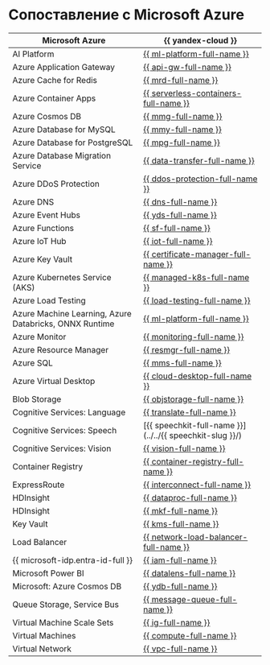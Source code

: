 # Сопоставление с Microsoft Azure


| Microsoft Azure | {{ yandex-cloud }} |
|----|----|
| AI Platform | [{{ ml-platform-full-name }}](../../datasphere/) |
| Azure Application Gateway | [{{ api-gw-full-name }}](../../api-gateway/) |
| Azure Cache for Redis | [{{ mrd-full-name }}](../../managed-redis/) |
| Azure Container Apps | [{{ serverless-containers-full-name }}](../../serverless-containers/) |
| Azure Cosmos DB | [{{ mmg-full-name }}](../../managed-mongodb/) |
| Azure Database for MySQL | [{{ mmy-full-name }}](../../managed-mysql/) |
| Azure Database for PostgreSQL | [{{ mpg-full-name }}](../../managed-postgresql/) |
| Azure Database Migration Service | [{{ data-transfer-full-name }}](../../data-transfer/) |
| Azure DDoS Protection | [{{ ddos-protection-full-name }}](../../vpc/ddos-protection/) |
| Azure DNS | [{{ dns-full-name }}](../../dns/) |
| Azure Event Hubs | [{{ yds-full-name }}](../../data-streams/) |
| Azure Functions | [{{ sf-full-name }}](../../functions/) |
| Azure IoT Hub | [{{ iot-full-name }}](../../iot-core/) |
| Azure Key Vault | [{{ certificate-manager-full-name }}](../../certificate-manager/) |
| Azure Kubernetes Service (AKS) | [{{ managed-k8s-full-name }}](../../managed-kubernetes/) |
| Azure Load Testing | [{{ load-testing-full-name }}](../../load-testing/) |
| Azure Machine Learning, Azure Databricks, ONNX Runtime | [{{ ml-platform-full-name }}](../../datasphere/) |
| Azure Monitor | [{{ monitoring-full-name }}](../../monitoring/) |
| Azure Resource Manager | [{{ resmgr-full-name }}](../../resource-manager/) |
| Azure SQL | [{{ mms-full-name }}](../../managed-sqlserver/) |
| Azure Virtual Desktop | [{{ cloud-desktop-full-name }}](../../cloud-desktop/) |
| Blob Storage | [{{ objstorage-full-name }}](../../storage/) |
| Cognitive Services: Language | [{{ translate-full-name }}](../../translate/) |
| Cognitive Services: Speech | [{{ speechkit-full-name }}](../../{{ speechkit-slug }}/) |
| Cognitive Services: Vision | [{{ vision-full-name }}](../../vision/) |
| Container Registry | [{{ container-registry-full-name }}](../../container-registry/) |
| ExpressRoute | [{{ interconnect-full-name }}](../../interconnect/) |
| HDInsight | [{{ dataproc-full-name }}](../../data-proc/) |
| HDInsight | [{{ mkf-full-name }}](../../managed-kafka/) |
| Key Vault | [{{ kms-full-name }}](../../kms/) |
| Load Balancer | [{{ network-load-balancer-full-name }}](../../network-load-balancer/) |
| {{ microsoft-idp.entra-id-full }} | [{{ iam-full-name }}](../../iam/) |
| Microsoft Power BI | [{{ datalens-full-name }}](../../datalens/) |
| Microsoft: Azure Cosmos DB | [{{ ydb-full-name }}](../../ydb/) |
| Queue Storage, Service Bus | [{{ message-queue-full-name }}](../../message-queue/) |
| Virtual Machine Scale Sets | [{{ ig-full-name }}](../../compute/concepts/instance-groups/) |
| Virtual Machines | [{{ compute-full-name }}](../../compute/) |
| Virtual Network | [{{ vpc-full-name }}](../../vpc/) |
